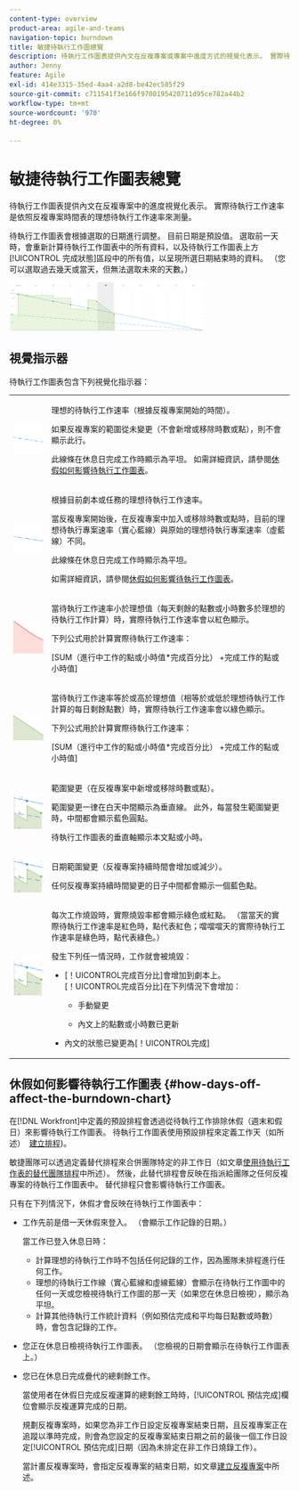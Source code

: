 ```yaml
---
content-type: overview
product-area: agile-and-teams
navigation-topic: burndown
title: 敏捷待執行工作圖總覽
description: 待執行工作圖表提供內文在反複專案或專案中進度方式的視覺化表示。 實際待執行工作速率是根據反複專案或專案時間表理想的待執行工作速率來測量。
author: Jenny
feature: Agile
exl-id: 414e3315-35ed-4aa4-a2d8-be42ec585f29
source-git-commit: c711541f3e166f9700195420711d95ce782a44b2
workflow-type: tm+mt
source-wordcount: '970'
ht-degree: 0%

---
```


# 敏捷待執行工作圖表總覽

待執行工作圖表提供內文在反複專案中的進度視覺化表示。 實際待執行工作速率是依照反複專案時間表的理想待執行工作速率來測量。

待執行工作圖表會根據選取的日期進行調整。 目前日期是預設值。 選取前一天時，會重新計算待執行工作圖表中的所有資料，以及待執行工作圖表上方[!UICONTROL 完成狀態]區段中的所有值，以呈現所選日期結束時的資料。 （您可以選取過去幾天或當天，但無法選取未來的天數。）

![](assets/agile-iteration-burndown-350x88.png)

## 視覺指示器

待執行工作圖表包含下列視覺化指示器：

<table style="table-layout:auto"> 
 <col> 
 <col> 
 <tbody> 
  <tr> 
   <td role="rowheader"> <img src="assets/agile-iteration-burndown-dottedblue.png" alt="理想的待執行工作開始率"> </td> 
   <td> <p>理想的待執行工作速率（根據反複專案開始的時間）。</p> <p>如果反複專案的範圍從未變更（不會新增或移除時數或點），則不會顯示此行。</p> <p>此線條在休息日完成工作時顯示為平坦。 如需詳細資訊，請參閱<a title="使用敏捷待執行工作圖表" href="#how-days-off-affect-the-burndown-chart" class="MCXref xref">休假如何影響待執行工作圖表</a>。</p> </td> 
  </tr> 
  <tr> 
   <td role="rowheader"> <img src="assets/agile-iteration-burndown-solidblue.png" alt="內文或工作的理想待執行工作率"> </td> 
   <td> <p>根據目前劇本或任務的理想待執行工作速率。</p> <p>當反複專案開始後，在反複專案中加入或移除時數或點時，目前的理想待執行專案速率（實心藍線）與原始的理想待執行專案速率（虛藍線）不同。</p> <p>此線條在休息日完成工作時顯示為平坦。</p> <p>如需詳細資訊，請參閱<a title="使用敏捷待執行工作圖表" href="#how-days-off-affect-the-burndown-chart" class="MCXref xref">休假如何影響待執行工作圖表</a>。</p> </td> 
  </tr> 
  <tr> 
   <td role="rowheader"> <img src="assets/agile-iteration-burndown-red.png" alt="實際待執行工作速率（紅色）"> </td> 
   <td> <p>當待執行工作速率小於理想值（每天剩餘的點數或小時數多於理想的待執行工作計算）時，實際待執行工作速率會以紅色顯示。</p> <p>下列公式用於計算實際待執行工作速率：</p> <p>[SUM（進行中工作的點或小時值*完成百分比） +完成工作的點或小時值]</p> </td> 
  </tr> 
  <tr> 
   <td role="rowheader"> <img src="assets/agile-iteration-burndown-green.png" alt="實際燃盡率（綠色）"> </td> 
   <td> <p>當待執行工作速率等於或高於理想值（相等於或低於理想待執行工作計算的每日剩餘點數）時，實際待執行工作速率會以綠色顯示。</p> <p>下列公式用於計算實際待執行工作速率：</p> <p>[SUM（進行中工作的點或小時值*完成百分比） +完成工作的點或小時值]</p> </td> 
  </tr> 
  <tr> 
   <td role="rowheader"> <img src="assets/agile-iteration-burndown-scope.png" alt="範圍變更"> </td> 
   <td> <p>範圍變更（在反複專案中新增或移除時數或點）。</p> <p>範圍變更一律在白天中間顯示為垂直線。 此外，每當發生範圍變更時，中間都會顯示藍色圓點。</p> <p>待執行工作圖表的垂直軸顯示本文點或小時。</p> </td> 
  </tr> 
  <tr> 
   <td role="rowheader"> <img src="assets/agile-iteration-burndown-scope.png" alt="日期範圍變更"> </td> 
   <td> <p>日期範圍變更（反複專案持續時間會增加或減少）。</p> <p>任何反複專案持續時間變更的日子中間都會顯示一個藍色點。</p> </td> 
  </tr> 
  <tr> 
   <td role="rowheader"> <img src="assets/agile-iteration-burndown-scope.png" alt="為燒毀的工作製作綠點"> </td> 
   <td> <p>每次工作燒毀時，實際燒毀率都會顯示綠色或紅點。 （當當天的實際待執行工作速率是紅色時，點代表紅色；噹噹噹天的實際待執行工作速率是綠色時，點代表綠色。）</p> <p>發生下列任一情況時，工作就會被燒毀：</p> 
    <ul> 
     <li> [！UICONTROL完成百分比]會增加到劇本上。<br>[！UICONTROL完成百分比]在下列情況下會增加： 
      <ul> 
       <li> <p>手動變更</p> </li> 
       <li> <p>內文上的點數或小時數已更新</p> </li> 
      </ul></li>  
     <li>內文的狀態已變更為[！UICONTROL完成]</li> 
    </ul> </td> 
  </tr> 
 </tbody> 
</table>

## 休假如何影響待執行工作圖表 {#how-days-off-affect-the-burndown-chart}

在[!DNL Workfront]中定義的預設排程會透過從待執行工作排除休假（週末和假日）來影響待執行工作圖表。 待執行工作圖表使用預設排程來定義工作天（如所述）  [建立排程](../../../administration-and-setup/set-up-workfront/configure-timesheets-schedules/create-schedules.md))。

敏捷團隊可以透過定義替代排程來合併團隊特定的非工作日（如文章[使用待執行工作表的替代團隊排程](../../../agile/use-scrum-in-an-agile-team/burndown/use-alt-team-schedule-burndown-charts.md)中所述）。 然後，此替代排程會反映在指派給團隊之任何反複專案的待執行工作圖表中。 替代排程只會影響待執行工作圖表。

只有在下列情況下，休假才會反映在待執行工作圖表中：

* 工作先前是借一天休假來登入。 （會顯示工作記錄的日期。）

  當工作已登入休息日時：

   * 計算理想的待執行工作時不包括任何記錄的工作，因為團隊未排程進行任何工作。
   * 理想的待執行工作線（實心藍線和虛線藍線）會顯示在待執行工作圖中的任何一天或您檢視待執行工作圖的那一天（如果您在休息日檢視），顯示為平坦。
   * 計算其他待執行工作統計資料（例如預估完成和平均每日點數或時數）時，會包含記錄的工作。

* 您正在休息日檢視待執行工作圖表。 （您檢視的日期會顯示在待執行工作圖表上。）
* 您已在休息日完成疊代的總剩餘工作。

  當使用者在休假日完成反複運算的總剩餘工時時，[!UICONTROL 預估完成]欄位會顯示反複運算完成的日期。

  規劃反複專案時，如果您為非工作日設定反複專案結束日期，且反複專案正在追蹤以準時完成，則會為您設定的反複專案結束日期之前的最後一個工作日設定[!UICONTROL 預估完成]日期（因為未排定在非工作日燒錄工作）。

  當計畫反複專案時，會指定反複專案的結束日期，如文章[建立反複專案](../../../agile/use-scrum-in-an-agile-team/iterations/create-an-iteration.md)中所述。
